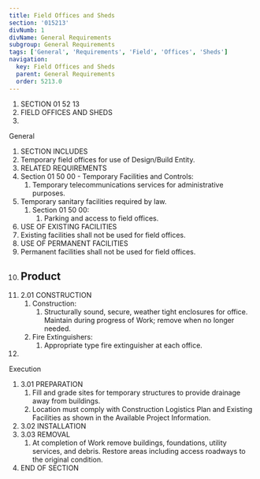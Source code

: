 ```yaml
---
title: Field Offices and Sheds
section: '015213'
divNumb: 1
divName: General Requirements
subgroup: General Requirements
tags: ['General', 'Requirements', 'Field', 'Offices', 'Sheds']
navigation:
  key: Field Offices and Sheds
  parent: General Requirements
  order: 5213.0
---
```


1. SECTION 01 52 13
1. FIELD OFFICES AND SHEDS
1. 
General
01. SECTION INCLUDES
   1. Temporary field offices for use of Design/Build Entity.
02. RELATED REQUIREMENTS
   1. Section 01 50 00 - Temporary Facilities and Controls:
      1. Temporary telecommunications services for administrative purposes.
2. Temporary sanitary facilities required by law.
   1. Section 01 50 00:
      1. Parking and access to field offices.
03. USE OF EXISTING FACILITIES
   1. Existing facilities shall not be used for field offices.
04. USE OF PERMANENT FACILITIES
   1. Permanent facilities shall not be used for field offices.
1. ## Product
1. 2.01 CONSTRUCTION
   1. Construction:
      1. Structurally sound, secure, weather tight enclosures for office. Maintain during
progress of Work; remove when no longer needed.
   1. Fire Extinguishers:
      1. Appropriate type fire extinguisher at each office.
1. 
Execution
1. 3.01 PREPARATION
   1. Fill and grade sites for temporary structures to provide drainage away from buildings.
   1. Location must comply with Construction Logistics Plan and Existing Facilities as shown in the
Available Project Information.
1. 3.02 INSTALLATION
1. 3.03 REMOVAL
   1. At completion of Work remove buildings, foundations, utility services, and debris. Restore
areas including access roadways to the original condition.
1. END OF SECTION

